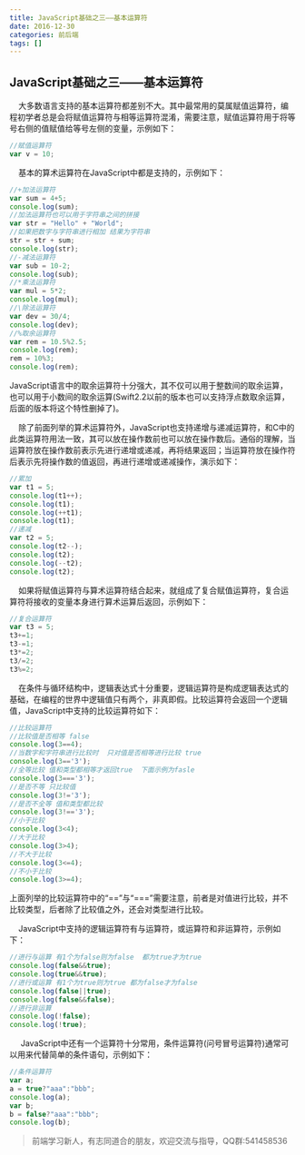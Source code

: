 ```yaml
---
title: JavaScript基础之三——基本运算符
date: 2016-12-30
categories: 前后端
tags: []
---
```

## JavaScript基础之三——基本运算符

    大多数语言支持的基本运算符都差别不大。其中最常用的莫属赋值运算符，编程初学者总是会将赋值运算符与相等运算符混淆，需要注意，赋值运算符用于将等号右侧的值赋值给等号左侧的变量，示例如下：

```javascript
//赋值运算符
var v = 10;
```

    基本的算术运算符在JavaScript中都是支持的，示例如下：

```javascript
//+加法运算符
var sum = 4+5;
console.log(sum);
//加法运算符也可以用于字符串之间的拼接
var str = "Hello" + "World";
//如果把数字与字符串进行相加 结果为字符串
str = str + sum;
console.log(str);
//-减法运算符
var sub = 10-2;
console.log(sub);
//*乘法运算符
var mul = 5*2;
console.log(mul);
//\除法运算符
var dev = 30/4;
console.log(dev);
//%取余运算符
var rem = 10.5%2.5;
console.log(rem);
rem = 10%3;
console.log(rem);
```

JavaScript语言中的取余运算符十分强大，其不仅可以用于整数间的取余运算，也可以用于小数间的取余运算(Swift2.2以前的版本也可以支持浮点数取余运算，后面的版本将这个特性删掉了)。

    除了前面列举的算术运算符外，JavaScript也支持递增与递减运算符，和C中的此类运算符用法一致，其可以放在操作数前也可以放在操作数后。通俗的理解，当运算符放在操作数前表示先进行递增或递减，再将结果返回；当运算符放在操作符后表示先将操作数的值返回，再进行递增或递减操作，演示如下：

```javascript
//累加
var t1 = 5;
console.log(t1++);
console.log(t1);
console.log(++t1);
console.log(t1);
//递减
var t2 = 5;
console.log(t2--);
console.log(t2);
console.log(--t2);
console.log(t2);
```

    如果将赋值运算符与算术运算符结合起来，就组成了复合赋值运算符，复合运算符将接收的变量本身进行算术运算后返回，示例如下：

```javascript
//复合运算符
var t3 = 5;
t3+=1;
t3-=1;
t3*=2;
t3/=2;
t3%=2;
```

    在条件与循环结构中，逻辑表达式十分重要，逻辑运算符是构成逻辑表达式的基础，在编程的世界中逻辑值只有两个，非真即假。比较运算符会返回一个逻辑值，JavaScript中支持的比较运算符如下：

```javascript
//比较运算符
//比较值是否相等 false
console.log(3==4);
//当数字和字符串进行比较时  只对值是否相等进行比较 true
console.log(3=='3');
//全等比较 值和类型都相等才返回true  下面示例为fasle
console.log(3==='3');
//是否不等 只比较值
console.log(3!='3');
//是否不全等 值和类型都比较
console.log(3!=='3');
//小于比较
console.log(3<4);
//大于比较
console.log(3>4);
//不大于比较
console.log(3<=4);
//不小于比较
console.log(3>=4);
```

上面列举的比较运算符中的“==”与“===”需要注意，前者是对值进行比较，并不比较类型，后者除了比较值之外，还会对类型进行比较。   

    JavaScript中支持的逻辑运算符有与运算符，或运算符和非运算符，示例如下：

```javascript
//进行与运算 有1个为false则为false  都为true才为true
console.log(false&&true);
console.log(true&&true);
//进行或运算 有1个为true则为true 都为false才为false
console.log(false||true);
console.log(false&&false);
//进行非运算
console.log(!false);
console.log(!true);
```

     JavaScript中还有一个运算符十分常用，条件运算符(问号冒号运算符)通常可以用来代替简单的条件语句，示例如下：

```javascript
//条件运算符
var a;
a = true?"aaa":"bbb";
console.log(a);
var b;
b = false?"aaa":"bbb";
console.log(b);
```

> 前端学习新人，有志同道合的朋友，欢迎交流与指导，QQ群:541458536
